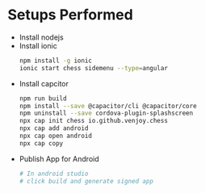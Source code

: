 # Setups Performed

* Install nodejs
* Install ionic
  ```bash
  npm install -g ionic
  ionic start chess sidemenu --type=angular
  ```
* Install capcitor
  ```bash
  npm run build
  npm install --save @capacitor/cli @capacitor/core
  npm uninstall --save cordova-plugin-splashscreen
  npx cap init chess io.github.venjoy.chess
  npx cap add android
  npx cap open android
  npx cap copy
  ```
* Publish App for Android
  ```bash
  # In android studio
  # click build and generate signed app
  ```